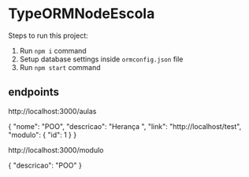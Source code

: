 # TypeORMNodeEscola

Steps to run this project:

1. Run `npm i` command
2. Setup database settings inside `ormconfig.json` file
3. Run `npm start` command

## endpoints

http://localhost:3000/aulas

 {
        "nome": "POO",
        "descricao": "Herança ",
        "link": "http://localhost/test",
        "modulo": {
            "id": 1
        }
    }

http://localhost:3000/modulo

  {
        "descricao": "POO"
    }

